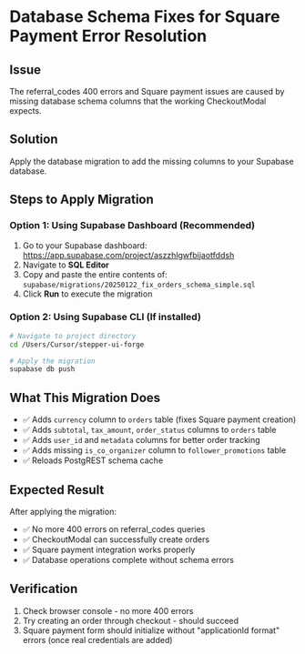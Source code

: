 # Database Schema Fixes for Square Payment Error Resolution

## Issue
The referral_codes 400 errors and Square payment issues are caused by missing database schema columns that the working CheckoutModal expects.

## Solution
Apply the database migration to add the missing columns to your Supabase database.

## Steps to Apply Migration

### Option 1: Using Supabase Dashboard (Recommended)
1. Go to your Supabase dashboard: https://app.supabase.com/project/aszzhlgwfbijaotfddsh
2. Navigate to **SQL Editor**
3. Copy and paste the entire contents of: `supabase/migrations/20250122_fix_orders_schema_simple.sql`
4. Click **Run** to execute the migration

### Option 2: Using Supabase CLI (If installed)
```bash
# Navigate to project directory
cd /Users/Cursor/stepper-ui-forge

# Apply the migration
supabase db push
```

## What This Migration Does
- ✅ Adds `currency` column to `orders` table (fixes Square payment creation)
- ✅ Adds `subtotal`, `tax_amount`, `order_status` columns to `orders` table
- ✅ Adds `user_id` and `metadata` columns for better order tracking
- ✅ Adds missing `is_co_organizer` column to `follower_promotions` table
- ✅ Reloads PostgREST schema cache

## Expected Result
After applying the migration:
- ✅ No more 400 errors on referral_codes queries
- ✅ CheckoutModal can successfully create orders
- ✅ Square payment integration works properly
- ✅ Database operations complete without schema errors

## Verification
1. Check browser console - no more 400 errors
2. Try creating an order through checkout - should succeed
3. Square payment form should initialize without "applicationId format" errors (once real credentials are added)